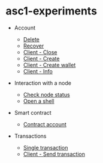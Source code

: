# asc1-experiments

- Account
  - [Delete](https://github.com/blockchain-unica/asc1-experiments/blob/master/account/delete.md#delete_account)
  - [Recover](https://github.com/blockchain-unica/asc1-experiments/blob/master/account/recover.md#recover_account)
  - [Client - Close](https://github.com/blockchain-unica/asc1-experiments/blob/master/account/client_nodejs/close.js#close_account)
  - [Client - Create](https://github.com/blockchain-unica/asc1-experiments/blob/master/account/client_nodejs/create.js#create_account)
  - [Client - Create wallet](https://github.com/blockchain-unica/asc1-experiments/blob/master/account/client_nodejs/create_wallet.js#create_wallet)
  - [Client - Info](https://github.com/blockchain-unica/asc1-experiments/blob/master/account/client_nodejs/info.js#info_account)

- Interaction with a node
  - [Check node status](https://github.com/blockchain-unica/asc1-experiments/blob/master/node_interaction/check_node_status.md#check_node_status)
  - [Open a shell](https://github.com/blockchain-unica/asc1-experiments/blob/master/node_interaction/open_shell.md#open_shell)

- Smart contract
  - [Contract account]()

- Transactions
  - [Single transaction](https://github.com/blockchain-unica/asc1-experiments/blob/master/transactions/single_transaction.md#single_transaction)
  - [Client - Send transaction](https://github.com/blockchain-unica/asc1-experiments/blob/master/transactions/client_nodejs/send.js#send_single_transaction)